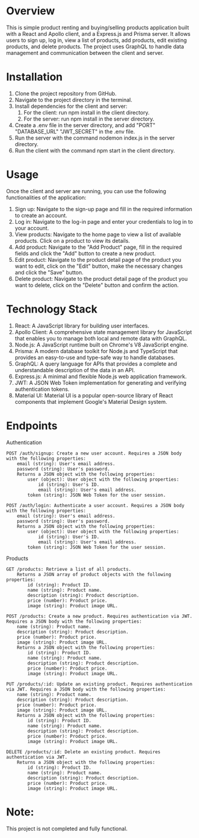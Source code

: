# Overview
This is simple product renting and buying/selling products application built with a React and Apollo client, and a Express.js and Prisma server. It allows users to sign up, log in, view a list of products, add products, edit existing products, and delete products. The project uses GraphQL to handle data management and communication between the client and server.
# Installation
  1.	Clone the project repository from GitHub.
  2.	Navigate to the project directory in the terminal.
  3.	Install dependencies for the client and server:
        1. For the client: run npm install in the client directory.
        2. For the server: run npm install in the server directory.
  4.	Create a .env file in the server directory, and add "PORT" "DATABASE_URL" "JWT_SECRET" in the .env file.
  5.	Run the server with the command nodemon index.js in the server directory.
  6.	Run the client with the command npm start in the client directory.
# Usage
Once the client and server are running, you can use the following functionalities of the application:
  1.	Sign up: Navigate to the sign-up page and fill in the required information to create an account.
  2.	Log in: Navigate to the log-in page and enter your credentials to log in to your account.
  3.	View products: Navigate to the home page to view a list of available products. Click on a product to view its details.
  4.	Add product: Navigate to the "Add Product" page, fill in the required fields and click the "Add" button to create a new product.
  5.	Edit product: Navigate to the product detail page of the product you want to edit, click on the "Edit" button, make the necessary changes and click the "Save"         button.
  6.	Delete product: Navigate to the product detail page of the product you want to delete, click on the "Delete" button and confirm the action.
# Technology Stack
  1.	React: A JavaScript library for building user interfaces.
  2.	Apollo Client: A comprehensive state management library for JavaScript that enables you to manage both local and remote data with GraphQL.
  3.	Node.js: A JavaScript runtime built on Chrome's V8 JavaScript engine.
  4.	Prisma: A modern database toolkit for Node.js and TypeScript that provides an easy-to-use and type-safe way to handle databases.
  5.	GraphQL: A query language for APIs that provides a complete and understandable description of the data in an API.
  6.	Express.js: A minimal and flexible Node.js web application framework.
  7.	JWT: A JSON Web Token implementation for generating and verifying authentication tokens.
  8.	Material UI: Material UI is a popular open-source library of React components that implement Google's Material Design system.
# Endpoints
Authentication

    POST /auth/signup: Create a new user account. Requires a JSON body with the following properties:
        email (string): User's email address.
        password (string): User's password.
        Returns a JSON object with the following properties:
            user (object): User object with the following properties:
                id (string): User's ID.
                email (string): User's email address.
            token (string): JSON Web Token for the user session.

    POST /auth/login: Authenticate a user account. Requires a JSON body with the following properties:
        email (string): User's email address.
        password (string): User's password.
        Returns a JSON object with the following properties:
            user (object): User object with the following properties:
                id (string): User's ID.
                email (string): User's email address.
            token (string): JSON Web Token for the user session.
Products

    GET /products: Retrieve a list of all products.
        Returns a JSON array of product objects with the following properties:
            id (string): Product ID.
            name (string): Product name.
            description (string): Product description.
            price (number): Product price.
            image (string): Product image URL.

    POST /products: Create a new product. Requires authentication via JWT. Requires a JSON body with the following properties:
        name (string): Product name.
        description (string): Product description.
        price (number): Product price.
        image (string): Product image URL.
        Returns a JSON object with the following properties:
            id (string): Product ID.
            name (string): Product name.
            description (string): Product description.
            price (number): Product price.
            image (string): Product image URL.

    PUT /products/:id: Update an existing product. Requires authentication via JWT. Requires a JSON body with the following properties:
        name (string): Product name.
        description (string): Product description.
        price (number): Product price.
        image (string): Product image URL.
        Returns a JSON object with the following properties:
            id (string): Product ID.
            name (string): Product name.
            description (string): Product description.
            price (number): Product price.
            image (string): Product image URL.

    DELETE /products/:id: Delete an existing product. Requires authentication via JWT.
        Returns a JSON object with the following properties:
            id (string): Product ID.
            name (string): Product name.
            description (string): Product description.
            price (number): Product price.
            image (string): Product image URL.
# Note:
This project is not completed and fully functional.
